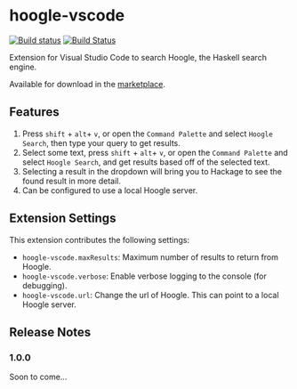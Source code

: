 # hoogle-vscode

[![Build status](https://ci.appveyor.com/api/projects/status/0m2jfw2lfl3kb200?svg=true)](https://ci.appveyor.com/project/caneroj1/hoogle-vscode) [![Build Status](https://travis-ci.org/caneroj1/hoogle-vscode.svg?branch=master)](https://travis-ci.org/caneroj1/hoogle-vscode)

Extension for Visual Studio Code to search Hoogle, the Haskell search engine.

Available for download in the [marketplace](https://marketplace.visualstudio.com/items?itemName=jcanero.hoogle-vscode).

## Features

1. Press `shift` + `alt`+ `v`, or open the `Command Palette` and select `Hoogle Search`, then type your query to get results.
2. Select some text, press `shift` + `alt`+ `v`, or open the `Command Palette` and select `Hoogle Search`, and get results based off of the selected text.
3. Selecting a result in the dropdown will bring you to Hackage to see the found result in more detail.
4. Can be configured to use a local Hoogle server.

## Extension Settings

This extension contributes the following settings:

* `hoogle-vscode.maxResults`: Maximum number of results to return from Hoogle.
* `hoogle-vscode.verbose`: Enable verbose logging to the console (for debugging).
* `hoogle-vscode.url`: Change the url of Hoogle. This can point to a local Hoogle server.

## Release Notes

### 1.0.0

Soon to come...